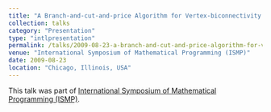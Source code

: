 ```yaml
---
title: "A Branch-and-cut-and-price Algorithm for Vertex-biconnectivity Augmentation"
collection: talks
category: "Presentation"
type: "intlpresentation"
permalink: /talks/2009-08-23-a-branch-and-cut-and-price-algorithm-for-vertex-biconnectivity-augmentation
venue: "International Symposium of Mathematical Programming (ISMP)"
date: 2009-08-23
location: "Chicago, Illinois, USA"
---
```


This talk was part of [International Symposium of Mathematical Programming (ISMP)](http://ismp2009.eecs.northwestern.edu/).